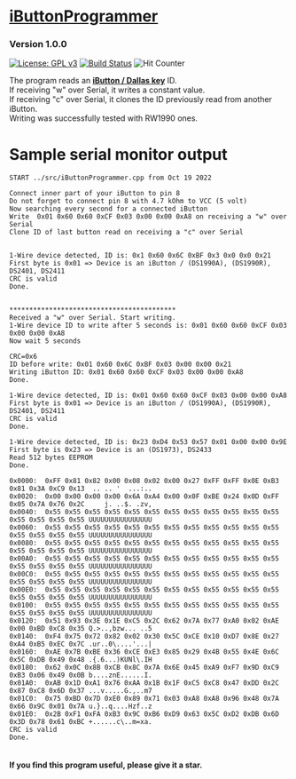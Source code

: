 # [iButtonProgrammer](https://github.com/ArminJo/iButtonProgrammer)
### Version 1.0.0
[![License: GPL v3](https://img.shields.io/badge/License-GPLv3-blue.svg)](https://www.gnu.org/licenses/gpl-3.0)
[![Build Status](https://github.com/ArminJo/iButtonProgrammer/workflows/TestCompile/badge.svg)](https://github.com/ArminJo/iButtonProgrammer/actions)
![Hit Counter](https://visitor-badge.laobi.icu/badge?page_id=ArminJo_iButtonProgrammer)


The program reads an **[iButton / Dallas key](https://en.wikipedia.org/wiki/1-Wire)** ID.<br/>
If receiving "w" over Serial, it writes a constant value.<br/>
If receiving "c" over Serial, it clones the ID previously read from another iButton.<br/>
Writing was successfully tested with RW1990 ones.

# Sample serial monitor output
```
START ../src/iButtonProgrammer.cpp from Oct 19 2022

Connect inner part of your iButton to pin 8
Do not forget to connect pin 8 with 4.7 kOhm to VCC (5 volt)
Now searching every second for a connected iButton
Write  0x01 0x60 0x60 0xCF 0x03 0x00 0x00 0xA8 on receiving a "w" over Serial
Clone ID of last button read on receiving a "c" over Serial


1-Wire device detected, ID is: 0x1 0x60 0x6C 0xBF 0x3 0x0 0x0 0x21
First byte is 0x01 => Device is an iButton / (DS1990A), (DS1990R), DS2401, DS2411
CRC is valid
Done.


******************************************
Received a "w" over Serial. Start writing.
1-Wire device ID to write after 5 seconds is: 0x01 0x60 0x60 0xCF 0x03 0x00 0x00 0xA8
Now wait 5 seconds

CRC=0x6
ID before write: 0x01 0x60 0x6C 0xBF 0x03 0x00 0x00 0x21
Writing iButton ID: 0x01 0x60 0x60 0xCF 0x03 0x00 0x00 0xA8
Done.

1-Wire device detected, ID is: 0x01 0x60 0x60 0xCF 0x03 0x00 0x00 0xA8
First byte is 0x01 => Device is an iButton / (DS1990A), (DS1990R), DS2401, DS2411
CRC is valid
Done.

1-Wire device detected, ID is: 0x23 0xD4 0x53 0x57 0x01 0x00 0x00 0x9E
First byte is 0x23 => Device is an (DS1973), DS2433
Read 512 bytes EEPROM
Done.

0x0000:  0xFF 0x81 0x82 0x00 0x08 0x02 0x00 0x27 0xFF 0xFF 0x0E 0xB3 0x81 0x3A 0xC9 0x13  .. .. '  ...:..
0x0020:  0x00 0x00 0x00 0x00 0x6A 0xA4 0x00 0x0F 0xBE 0x24 0x0D 0xFF 0x05 0x7A 0x76 0x2C     j. ..$. .zv,
0x0040:  0x55 0x55 0x55 0x55 0x55 0x55 0x55 0x55 0x55 0x55 0x55 0x55 0x55 0x55 0x55 0x55 UUUUUUUUUUUUUUUU
0x0060:  0x55 0x55 0x55 0x55 0x55 0x55 0x55 0x55 0x55 0x55 0x55 0x55 0x55 0x55 0x55 0x55 UUUUUUUUUUUUUUUU
0x0080:  0x55 0x55 0x55 0x55 0x55 0x55 0x55 0x55 0x55 0x55 0x55 0x55 0x55 0x55 0x55 0x55 UUUUUUUUUUUUUUUU
0x00A0:  0x55 0x55 0x55 0x55 0x55 0x55 0x55 0x55 0x55 0x55 0x55 0x55 0x55 0x55 0x55 0x55 UUUUUUUUUUUUUUUU
0x00C0:  0x55 0x55 0x55 0x55 0x55 0x55 0x55 0x55 0x55 0x55 0x55 0x55 0x55 0x55 0x55 0x55 UUUUUUUUUUUUUUUU
0x00E0:  0x55 0x55 0x55 0x55 0x55 0x55 0x55 0x55 0x55 0x55 0x55 0x55 0x55 0x55 0x55 0x55 UUUUUUUUUUUUUUUU
0x0100:  0x55 0x55 0x55 0x55 0x55 0x55 0x55 0x55 0x55 0x55 0x55 0x55 0x55 0x55 0x55 0x55 UUUUUUUUUUUUUUUU
0x0120:  0x51 0x93 0x3E 0x1E 0xC5 0x2C 0x62 0x7A 0x77 0xA0 0x02 0xAE 0x00 0xBD 0xC8 0x35 Q.>..,bzw... ..5
0x0140:  0xF4 0x75 0x72 0x82 0x02 0x30 0x5C 0xCE 0x10 0xD7 0x8E 0x27 0xA4 0xB5 0xEC 0x7C .ur..0\....'...|
0x0160:  0xAE 0x7B 0xBE 0x36 0xCE 0xE3 0x85 0x29 0x4B 0x55 0x4E 0x6C 0x5C 0xDB 0x49 0x48 .{.6...)KUNl\.IH
0x0180:  0x62 0x0C 0x8B 0xCB 0x8C 0x7A 0x6E 0x45 0xA9 0xF7 0x9D 0xC9 0xB3 0x06 0x49 0x0B b....znE......I.
0x01A0:  0xAB 0x1D 0xA1 0x76 0xAA 0x1B 0x1F 0xC5 0xC8 0x47 0xDD 0x2C 0x87 0xC8 0x6D 0x37 ...v.....G.,..m7
0x01C0:  0x75 0xBD 0x7D 0xE0 0x89 0x71 0x03 0xA8 0xA8 0x96 0x48 0x7A 0x66 0x9C 0x01 0x7A u.}..q....Hzf..z
0x01E0:  0x2B 0xF1 0xFA 0xB3 0x9C 0xB6 0xD9 0x63 0x5C 0xD2 0xDB 0x6D 0x3D 0x78 0x61 0xBC +......c\..m=xa.
CRC is valid
Done.


```

#### If you find this program useful, please give it a star.
